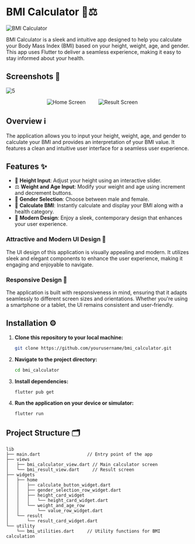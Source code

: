 # BMI Calculator 📱⚖️

![BMI Calculator]([https://your_image_url_here](https://github.com/user-attachments/assets/64a6c2b0-be4f-404c-82d8-90e5f1fab5e0))

BMI Calculator is a sleek and intuitive app designed to help you calculate your Body Mass Index (BMI) based on your height, weight, age, and gender. This app uses Flutter to deliver a seamless experience, making it easy to stay informed about your health.

## Screenshots 📸
![5](https://github.com/user-attachments/assets/7be63f4c-811e-46c6-8c7d-5c94c54f7b7e)

<div align="center">
  <img alt="Home Screen" src="https://github.com/user-attachments/assets/483b39c4-7195-4596-9567-25048b75be89">
&nbsp; &nbsp; &nbsp; &nbsp;
  <img alt="Result Screen" src="">
&nbsp; &nbsp; &nbsp; &nbsp;
</div>

## Overview ℹ️

The application allows you to input your height, weight, age, and gender to calculate your BMI and provides an interpretation of your BMI value. It features a clean and intuitive user interface for a seamless user experience.

## Features ✨

- 📏 **Height Input**: Adjust your height using an interactive slider.
- ⚖️ **Weight and Age Input**: Modify your weight and age using increment and decrement buttons.
- 🧍 **Gender Selection**: Choose between male and female.
- 🧮 **Calculate BMI**: Instantly calculate and display your BMI along with a health category.
- 🎨 **Modern Design**: Enjoy a sleek, contemporary design that enhances your user experience.

### Attractive and Modern UI Design 💫

The UI design of this application is visually appealing and modern. It utilizes sleek and elegant components to enhance the user experience, making it engaging and enjoyable to navigate.

### Responsive Design 📏

The application is built with responsiveness in mind, ensuring that it adapts seamlessly to different screen sizes and orientations. Whether you're using a smartphone or a tablet, the UI remains consistent and user-friendly.

## Installation ⚙️

1. **Clone this repository to your local machine:**
    ```bash
    git clone https://github.com/yourusername/bmi_calculator.git
    ```

2. **Navigate to the project directory:**
    ```bash
    cd bmi_calculator
    ```

3. **Install dependencies:**
    ```bash
    flutter pub get
    ```

4. **Run the application on your device or simulator:**
    ```bash
    flutter run
    ```

## Project Structure 🗂️

```plaintext
lib
├── main.dart                  // Entry point of the app
├── views
│   ├── bmi_calculator_view.dart // Main calculator screen
│   └── bmi_result_view.dart     // Result screen
├── widgets
│   ├── home
│   │   ├── calculate_button_widget.dart
│   │   ├── gender_selection_row_widget.dart
│   │   ├── height_card_widget
│   │   │   └── height_card_widget.dart
│   │   └── weight_and_age_row
│   │       └── value_row_widget.dart
│   └── result
│       └── result_card_widget.dart
└── utility
    └── bmi_utilities.dart     // Utility functions for BMI calculation
